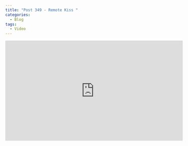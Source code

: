 ```yaml
---
title: "Post 349 - Remote Kiss "
categories:
  - Blog
tags:
  - Video
---
```


<iframe width="560" height="315" src="https://www.youtube-nocookie.com/embed/aUfIR0q0Mng" title="YouTube video player" frameborder="0" allow="accelerometer; autoplay; clipboard-write; encrypted-media; gyroscope; picture-in-picture" allowfullscreen></iframe>

<script src="https://utteranc.es/client.js"
        repo="serendipityinlife/serendipityinlife.github.io"
        issue-term="pathname"
        theme="github-light"
        crossorigin="anonymous"
        async>
</script>


